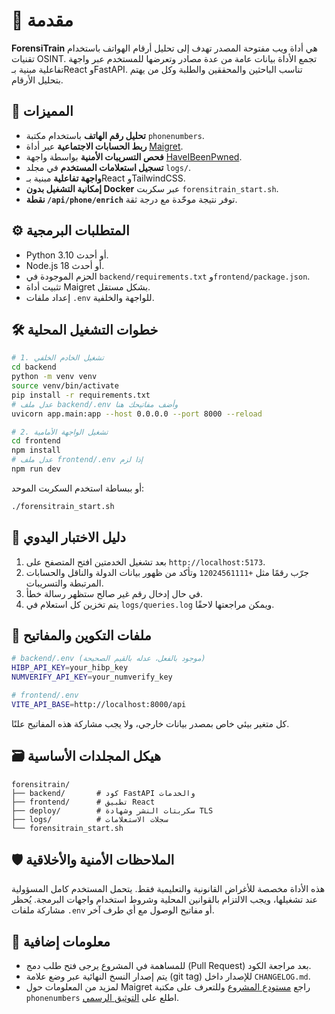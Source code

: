 # 📘 مقدمة

**ForensiTrain** هي أداة ويب مفتوحة المصدر تهدف إلى تحليل أرقام الهواتف باستخدام تقنيات OSINT. تجمع الأداة بيانات عامة من عدة مصادر وتعرضها للمستخدم عبر واجهة تفاعلية مبنية بـReact وFastAPI. تناسب الباحثين والمحققين والطلبة وكل من يهتم بتحليل الأرقام.

## 🚀 المميزات

- **تحليل رقم الهاتف** باستخدام مكتبة `phonenumbers`.
- **ربط الحسابات الاجتماعية** عبر أداة [Maigret](https://github.com/soxoj/maigret).
- **فحص التسريبات الأمنية** بواسطة واجهة [HaveIBeenPwned](https://haveibeenpwned.com/).
- **تسجيل استعلامات المستخدم** في مجلد `logs/`.
- **واجهة تفاعلية** مبنية بـReact وTailwindCSS.
- **إمكانية التشغيل بدون Docker** عبر سكربت `forensitrain_start.sh`.
- **نقطة `/api/phone/enrich`** توفر نتيجة موحّدة مع درجة ثقة.

## ⚙️ المتطلبات البرمجية

- Python 3.10 أو أحدث.
- Node.js 18 أو أحدث.
- الحزم الموجودة في `backend/requirements.txt` و`frontend/package.json`.
- تثبيت أداة Maigret بشكل مستقل.
- إعداد ملفات `.env` للواجهة والخلفية.

## 🛠️ خطوات التشغيل المحلية

```bash
# 1. تشغيل الخادم الخلفي
cd backend
python -m venv venv
source venv/bin/activate
pip install -r requirements.txt
# عدل ملف backend/.env وأضف مفاتيحك هنا
uvicorn app.main:app --host 0.0.0.0 --port 8000 --reload
```

```bash
# 2. تشغيل الواجهة الأمامية
cd frontend
npm install
# عدل ملف frontend/.env إذا لزم
npm run dev
```

أو ببساطة استخدم السكربت الموحد:

```bash
./forensitrain_start.sh
```

## 🧪 دليل الاختبار اليدوي

1. بعد تشغيل الخدمتين افتح المتصفح على `http://localhost:5173`.
2. جرّب رقمًا مثل `+12024561111` وتأكد من ظهور بيانات الدولة والناقل والحسابات المرتبطة والتسريبات.
3. في حال إدخال رقم غير صالح ستظهر رسالة خطأ.
4. يتم تخزين كل استعلام في `logs/queries.log` ويمكن مراجعتها لاحقًا.

## 📁 ملفات التكوين والمفاتيح

```bash
# backend/.env (موجود بالفعل، عدله بالقيم الصحيحة)
HIBP_API_KEY=your_hibp_key
NUMVERIFY_API_KEY=your_numverify_key

# frontend/.env
VITE_API_BASE=http://localhost:8000/api
```

كل متغير بيئي خاص بمصدر بيانات خارجي، ولا يجب مشاركة هذه المفاتيح علنًا.

## 🗃️ هيكل المجلدات الأساسية

```text
forensitrain/
├── backend/       # كود FastAPI والخدمات
├── frontend/      # تطبيق React
├── deploy/        # سكربتات النشر وشهادة TLS
├── logs/          # سجلات الاستعلامات
└── forensitrain_start.sh
```

## 🛡️ الملاحظات الأمنية والأخلاقية

هذه الأداة مخصصة للأغراض القانونية والتعليمية فقط. يتحمل المستخدم كامل المسؤولية عند تشغيلها، ويجب الالتزام بالقوانين المحلية وشروط استخدام واجهات البرمجة. يُحظر مشاركة ملفات `.env` أو مفاتيح الوصول مع أي طرف آخر.

## 📌 معلومات إضافية

- للمساهمة في المشروع يرجى فتح طلب دمج (Pull Request) بعد مراجعة الكود.
- يتم إصدار النسخ النهائية عبر وضع علامة (git tag) للإصدار داخل `CHANGELOG.md`.
- لمزيد من المعلومات حول Maigret راجع [مستودع المشروع](https://github.com/soxoj/maigret) وللتعرف على مكتبة `phonenumbers` اطلع على [التوثيق الرسمي](https://github.com/daviddrysdale/python-phonenumbers).

